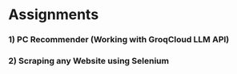 # Assignments
### 1) PC Recommender (Working with GroqCloud LLM API)
### 2) Scraping any Website using Selenium

